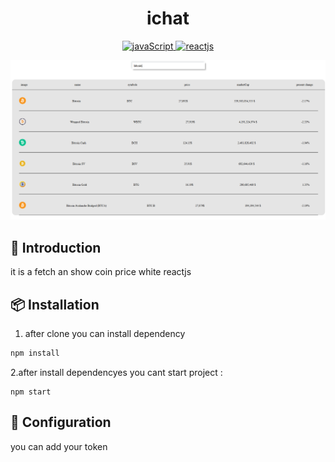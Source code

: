 <h1 align="center">
ichat
</h1>

<p align="center">
  <a href="https://www.javascript.com/">
    <img
      alt="javaScript"
      src="https://img.shields.io/badge/javaScript-%2357A143.svg?&style=for-the-badge&logo=JavaScript&logoColor=white"
    />
  </a>
  <a href="https://react.dev/">
    <img
      alt="reactjs"
      src="https://img.shields.io/badge/ReactJs-blue.svg?&style=for-the-badge&logo=React&logoColor=white"
    />
  </a> 
  </a>
</p>

![demo](https://raw.githubusercontent.com/amiof/images/main/coin.PNG)

## 📢 Introduction
it is a fetch an show coin price white reactjs



## 📦 Installation

1. after clone you can install dependency 


```js
npm install 
```
2.after install dependencyes you cant start project : 
```Js
npm start 
```



## 🔧 Configuration

you can add your token 
